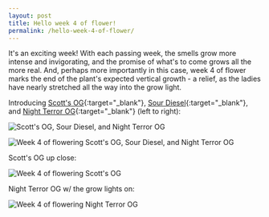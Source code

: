 ```yaml
---
layout: post
title: Hello week 4 of flower!
permalink: /hello-week-4-of-flower/
---
```


It's an exciting week! With each passing week, the smells grow more intense and invigorating, and the promise of what's to come grows all the more real. And, perhaps more importantly in this case, week 4 of flower marks the end of the plant's expected vertical growth - a relief, as the ladies have nearly stretched all the way into the grow light.

Introducing [Scott's OG](http://www.raredanknessgenetics.com/Seeds/KUSH/ScottsOG.htm){:target="_blank"}, [Sour Diesel](https://blimburnseeds.com/sour-diesel){:target="_blank"}, and [Night Terror OG](http://www.raredanknessgenetics.com/Seeds/KUSH/NightTerrorOG.htm){:target="_blank"} (left to right):

![Scott's OG, Sour Diesel, and Night Terror OG](http://images.420friend.ly/grow-journal/scotts-og-sour-diesel-night-terror-og.jpg)

![Week 4 of flowering Scott's OG, Sour Diesel, and Night Terror OG](http://images.420friend.ly/grow-journal/flower-week-4.jpg)

Scott's OG up close:

![Week 4 of flowering Scott's OG](http://images.420friend.ly/grow-journal/scotts-og-flower-week-4.jpg)

Night Terror OG w/ the grow lights on:

![Week 4 of flowering Night Terror OG](http://images.420friend.ly/grow-journal/night-terror-og.jpg)